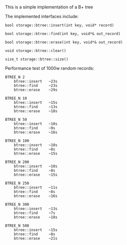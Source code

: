  This is a simple implementation of a B+ tree
 
 The implemented interfaces include:
 
    bool storage::btree::insert(int key, void* record)
 
    bool storage::btree::find(int key, void*& out_record)
 
    bool storage::btree::erase(int key, void*& out_record)
    
    void storage::btree::clear()
    
    size_t storage::btree::size()
    
 Performance test of 1000w random records:
 
    BTREE_N 2
        btree::insert   ~23s
        btree::find     ~23s
        btree::erase    ~29s
        
    BTREE_N 10
        btree::insert   ~15s
        btree::find     ~13s
        btree::erase    ~18s
         
    BTREE_N 50
        btree::insert   ~10s
        btree::find     ~9s
        btree::erase    ~16s  
         
    BTREE_N 100
        btree::insert   ~10s
        btree::find     ~8s
        btree::erase    ~15s
        
    BTREE_N 200
        btree::insert   ~10s
        btree::find     ~8s
        btree::erase    ~15s   
 
    BTREE_N 250
        btree::insert   ~11s
        btree::find     ~8s
        btree::erase    ~16s 
        
    BTREE_N 300
        btree::insert   ~13s
        btree::find     ~7s
        btree::erase    ~18s 
        
    BTREE_N 500
        btree::insert   ~15s
        btree::find     ~8s
        btree::erase    ~21s 
    
 
 
 
 